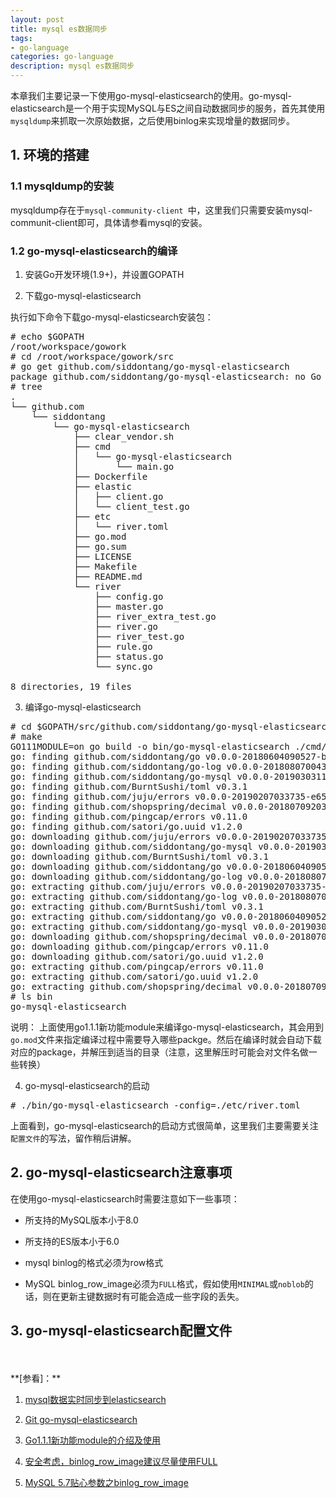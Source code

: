```yaml
---
layout: post
title: mysql es数据同步
tags:
- go-language
categories: go-language
description: mysql es数据同步
---
```


本章我们主要记录一下使用go-mysql-elasticsearch的使用。go-mysql-elasticsearch是一个用于实现MySQL与ES之间自动数据同步的服务，首先其使用```mysqldump```来抓取一次原始数据，之后使用binlog来实现增量的数据同步。


<!-- more -->

## 1. 环境的搭建

### 1.1 mysqldump的安装

mysqldump存在于```mysql-community-client ```中，这里我们只需要安装mysql-communit-client即可，具体请参看mysql的安装。

### 1.2 go-mysql-elasticsearch的编译

1) 安装Go开发环境(1.9+)，并设置GOPATH

2) 下载go-mysql-elasticsearch

执行如下命令下载go-mysql-elasticsearch安装包：
<pre>
# echo $GOPATH
/root/workspace/gowork
# cd /root/workspace/gowork/src
# go get github.com/siddontang/go-mysql-elasticsearch
package github.com/siddontang/go-mysql-elasticsearch: no Go files in /root/workspace/gowork/src/github.com/siddontang/go-mysql-elasticsearch
# tree
.
└── github.com
    └── siddontang
        └── go-mysql-elasticsearch
            ├── clear_vendor.sh
            ├── cmd
            │   └── go-mysql-elasticsearch
            │       └── main.go
            ├── Dockerfile
            ├── elastic
            │   ├── client.go
            │   └── client_test.go
            ├── etc
            │   └── river.toml
            ├── go.mod
            ├── go.sum
            ├── LICENSE
            ├── Makefile
            ├── README.md
            └── river
                ├── config.go
                ├── master.go
                ├── river_extra_test.go
                ├── river.go
                ├── river_test.go
                ├── rule.go
                ├── status.go
                └── sync.go

8 directories, 19 files
</pre>

3) 编译go-mysql-elasticsearch
<pre>
# cd $GOPATH/src/github.com/siddontang/go-mysql-elasticsearch
# make
GO111MODULE=on go build -o bin/go-mysql-elasticsearch ./cmd/go-mysql-elasticsearch
go: finding github.com/siddontang/go v0.0.0-20180604090527-bdc77568d726
go: finding github.com/siddontang/go-log v0.0.0-20180807004314-8d05993dda07
go: finding github.com/siddontang/go-mysql v0.0.0-20190303113352-670f74e8daf5
go: finding github.com/BurntSushi/toml v0.3.1
go: finding github.com/juju/errors v0.0.0-20190207033735-e65537c515d7
go: finding github.com/shopspring/decimal v0.0.0-20180709203117-cd690d0c9e24
go: finding github.com/pingcap/errors v0.11.0
go: finding github.com/satori/go.uuid v1.2.0
go: downloading github.com/juju/errors v0.0.0-20190207033735-e65537c515d7
go: downloading github.com/siddontang/go-mysql v0.0.0-20190303113352-670f74e8daf5
go: downloading github.com/BurntSushi/toml v0.3.1
go: downloading github.com/siddontang/go v0.0.0-20180604090527-bdc77568d726
go: downloading github.com/siddontang/go-log v0.0.0-20180807004314-8d05993dda07
go: extracting github.com/juju/errors v0.0.0-20190207033735-e65537c515d7
go: extracting github.com/siddontang/go-log v0.0.0-20180807004314-8d05993dda07
go: extracting github.com/BurntSushi/toml v0.3.1
go: extracting github.com/siddontang/go v0.0.0-20180604090527-bdc77568d726
go: extracting github.com/siddontang/go-mysql v0.0.0-20190303113352-670f74e8daf5
go: downloading github.com/shopspring/decimal v0.0.0-20180709203117-cd690d0c9e24
go: downloading github.com/pingcap/errors v0.11.0
go: downloading github.com/satori/go.uuid v1.2.0
go: extracting github.com/pingcap/errors v0.11.0
go: extracting github.com/satori/go.uuid v1.2.0
go: extracting github.com/shopspring/decimal v0.0.0-20180709203117-cd690d0c9e24
# ls bin
go-mysql-elasticsearch
</pre>
说明： 上面使用go1.1.1新功能module来编译go-mysql-elasticsearch，其会用到```go.mod```文件来指定编译过程中需要导入哪些packge。然后在编译时就会自动下载对应的package，并解压到适当的目录（注意，这里解压时可能会对文件名做一些转换）

4) go-mysql-elasticsearch的启动
<pre>
# ./bin/go-mysql-elasticsearch -config=./etc/river.toml
</pre>
上面看到，go-mysql-elasticsearch的启动方式很简单，这里我们主要需要关注```配置文件```的写法，留作稍后讲解。


## 2. go-mysql-elasticsearch注意事项

在使用go-mysql-elasticsearch时需要注意如下一些事项：

* 所支持的MySQL版本小于8.0

* 所支持的ES版本小于6.0

* mysql binlog的格式必须为row格式

* MySQL binlog_row_image必须为```FULL```格式，假如使用```MINIMAL```或```noblob```的话，则在更新主键数据时有可能会造成一些字段的丢失。


## 3. go-mysql-elasticsearch配置文件



<br />
<br />
**[参看]：**

1. [mysql数据实时同步到elasticsearch](https://www.jianshu.com/p/db9c9108c09a)

2. [Git go-mysql-elasticsearch](https://github.com/siddontang/go-mysql-elasticsearch)

3. [Go1.1.1新功能module的介绍及使用](https://blog.csdn.net/benben_2015/article/details/82227338)

4. [安全考虑，binlog_row_image建议尽量使用FULL](https://blog.csdn.net/actiontech/article/details/81701362)

5. [MySQL 5.7贴心参数之binlog_row_image](https://www.cnblogs.com/gomysql/p/6155160.html)

<br />
<br />
<br />

